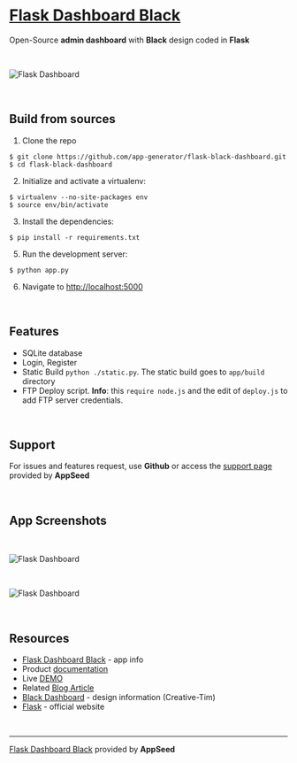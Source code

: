 # [Flask Dashboard Black](https://appseed.us/admin-dashboards/flask-dashboard-black)

Open-Source **admin dashboard** with **Black** design coded in **Flask**

<br />

![Flask Dashboard](https://github.com/app-generator/flask-black-dashboard/blob/master/screenshots/flask-black-dashboard-intro.gif)

<br />

## Build from sources

1. Clone the repo
  ```
  $ git clone https://github.com/app-generator/flask-black-dashboard.git
  $ cd flask-black-dashboard
  ```

2. Initialize and activate a virtualenv:
  ```
  $ virtualenv --no-site-packages env
  $ source env/bin/activate
  ```

3. Install the dependencies:
  ```
  $ pip install -r requirements.txt
  ```

5. Run the development server:
  ```
  $ python app.py
  ```

6. Navigate to [http://localhost:5000](http://localhost:5000)

<br />

## Features

- SQLite database
- Login, Register
- Static Build `python ./static.py`. The static build goes to `app/build` directory 
- FTP Deploy script. **Info**: this `require node.js` and the edit of `deploy.js` to add FTP server credentials. 

<br />

## Support

For issues and features request, use **Github** or access the [support page](https://appseed.us/support) provided by **AppSeed** 

<br />

## App Screenshots

<br />

![Flask Dashboard](https://github.com/app-generator/flask-black-dashboard/blob/master/screenshots/flask-black-dashboard-login.jpg)

<br />

![Flask Dashboard](https://github.com/app-generator/flask-black-dashboard/blob/master/screenshots/flask-black-dashboard-notif.jpg)

<br />

## Resources

 - [Flask Dashboard Black](https://appseed.us/admin-dashboards/flask-dashboard-black) - app info
 - Product [documentation](https://docs.appseed.us/admin-dashboards/flask-dashboard-black/)
 - Live [DEMO](https://flask-black-dashboard.appseed.us/)
 - Related [Blog Article](https://blog.appseed.us/flask-apps-and-open-source-flask-dashboards/)
 - [Black Dashboard](https://www.creative-tim.com/product/black-dashboard) - design information (Creative-Tim)
 - [Flask](http://flask.pocoo.org/) - official website
 
<br />
 
---
[Flask Dashboard Black](https://appseed.us/admin-dashboards/flask-dashboard-black) provided by **AppSeed**
